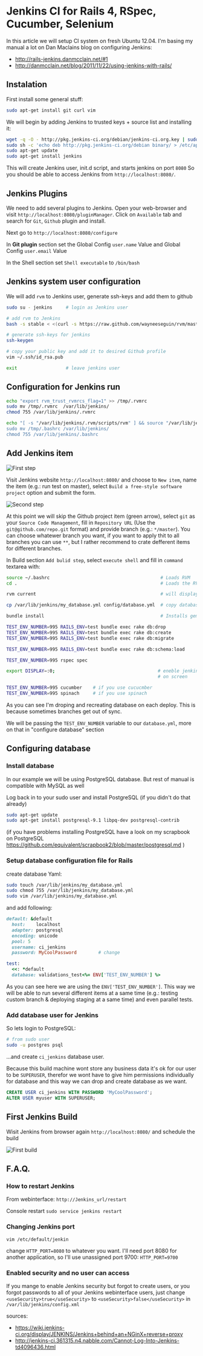 # Jenkins CI for Rails 4, RSpec, Cucumber, Selenium

In this article we will setup CI system on fresh Ubuntu 12.04. I'm basing my manual a lot on 
Dan Maclains blog on configuring Jenkins:

* http://rails-jenkins.danmcclain.net/#1
* http://danmcclain.net/blog/2011/11/22/using-jenkins-with-rails/

## Instalation

First install some general stuff:

```bash
sudo apt-get install git curl vim
```

We will begin by adding Jenkins to trusted keys + source list and installing it:

```bash
wget -q -O - http://pkg.jenkins-ci.org/debian/jenkins-ci.org.key | sudo apt-key add -
sudo sh -c 'echo deb http://pkg.jenkins-ci.org/debian binary/ > /etc/apt/sources.list.d/jenkins.list'
sudo apt-get update
sudo apt-get install jenkins
```

This will create Jenkins user, init.d script, and starts jenkins on port `8080`
So you should be able to access Jenkins from `http://localhost:8080/`.



## Jenkins Plugins

We need to add several plugins to Jenkins. Open your web-browser and visit `http://localhost:8080/pluginManager`.
Click on `Available` tab and search for `Git`, `Github` plugin and install. 

Next go to `http://localhost:8080/configure`

In **Git plugin** section set the Global Config `user.name` Value and Global Config `user.email` Value

In the Shell section set `Shell executable` to `/bin/bash` 


## Jenkins system user configuration

We will add `rvm` to Jenkins user, generate ssh-keys and add them to github

```bash
sudo su - jenkins     # login as Jenkins user

# add rvm to Jenkins
bash -s stable < <(curl -s https://raw.github.com/wayneeseguin/rvm/master/binscripts/rvm-installer)

# generate ssh-keys for jenkins
ssh-keygen

# copy your public key and add it to desired Github profile
vim ~/.ssh/id_rsa.pub

exit                  # leave jenkins user
```

## Configuration for Jenkins run


```bash
echo "export rvm_trust_rvmrcs_flag=1" >> /tmp/.rvmrc
sudo mv /tmp/.rvmrc  /var/lib/jenkins/
chmod 755 /var/lib/jenkins/.rvmrc
```

```bash
echo "[ -s "/var/lib/jenkins/.rvm/scripts/rvm" ] && source "/var/lib/jenkins/.rvm/scripts/rvm" >> /tmp/.bashrc
sudo mv /tmp/.bashrc /var/lib/jenkins/
chmod 755 /var/lib/jenkins/.bashrc
```

## Add Jenkins item

![First step](https://raw.githubusercontent.com/equivalent/scrapbook2/master/assets/images/2014/jenkins-ci-step-1.png)

Visit Jenkins website `http://localhost:8080/` and choose to `New item`, name the item (e.g.: run test on master), 
select `Build a free-style software project` option and submit the form.

![Second step](https://raw.githubusercontent.com/equivalent/scrapbook2/master/assets/images/2014/jenkins-ci-step-2.png)


At this point we will skip the Github project item (green arrow), select `git` as your `Source Code Management`, 
fill in `Repository URL` (Use the `git@github.com/repo.git` format) and provide branch (e.g.: `*/master`). You can choose whatewer branch you want, if you want to apply thit to all branches you can use `**`, but I rather recommend to crate defferent items for different branches.

In Build section `Add bulid step`, select `execute shell` and fill in `command` textarea with: 

```bash
source ~/.bashrc                                         # Loads RVM
cd .                                                     # Loads the RVM environment set in the .rvmrc file

rvm current                                              # will display current rvm (debugging purpouse)

cp /var/lib/jenkins/my_database.yml config/database.yml  # copy database yaml to project

bundle install                                           # Installs gems

TEST_ENV_NUMBER=995 RAILS_ENV=test bundle exec rake db:drop
TEST_ENV_NUMBER=995 RAILS_ENV=test bundle exec rake db:create
TEST_ENV_NUMBER=995 RAILS_ENV=test bundle exec rake db:migrate

TEST_ENV_NUMBER=995 RAILS_ENV=test bundle exec rake db:schema:load

TEST_ENV_NUMBER=995 rspec spec

export DISPLAY=:0;                                      # eneble jenkins to run firefox selenium websteps
                                                        # on screen

TEST_ENV_NUMBER=995 cucumber    # if you use cucucmber
TEST_ENV_NUMBER=995 spinach     # if you use spinach
```

As you can see I'm droping and recreating database on each deploy. This is because sometimes branches get out of sync. 

We will be passing the `TEST_ENV_NUMBER` variable to our `database.yml`, more on that in "configure database" section

## Configuring database 

### Install database

In our example we will be using PostgreSQL database. But rest of manual is compatible with MySQL as well

Log back in to your sudo user and install PostgreSQL (if you didn't do that already)

```bash
sudo apt-get update
sudo apt-get install postgresql-9.1 libpq-dev postgresql-contrib
```

(if you have problems installing PostgreSQL have a look on my scrapbook on PostgreSQL https://github.com/equivalent/scrapbook2/blob/master/postgresql.md )

### Setup database configuration file for Rails

create database Yaml:

```bash
sudo touch /var/lib/jenkins/my_database.yml
sudo chmod 755 /var/lib/jenkins/my_database.yml
sudo vim /var/lib/jenkins/my_database.yml
```

and add following: 

```ruby
default: &default
  host:    localhost
  adapter: postgresql
  encoding: unicode
  pool: 5
  username: ci_jenkins
  password: MyCoolPassword        # change 

test:
  <<: *default
  database: validations_test<%= ENV['TEST_ENV_NUMBER'] %>
```

As you can see here we are using the `ENV['TEST_ENV_NUMBER']`. This way we will be able to run several different items at a same time (e.g.: testing custom branch & deploying staging at a same time) and even parallel tests.

### Add database user for Jenkins

So lets login to PostgreSQL:

```bash
# from sudo user
sudo -u postgres psql
```

...and create `ci_jenkins` database user. 


Because this build machine wont store any business data it's ok for our user to be `SUPERUSER`, therefor we wont have to give him permissions individually for database and this way we can drop and create database as we want.

```sql
CREATE USER ci_jenkins WITH PASSWORD 'MyCoolPassword';
ALTER USER myuser WITH SUPERUSER; 
```
 
## First Jenkins Build

Wisit Jenkins from browser again `http://localhost:8080/` and schedule the build

![First build](https://raw.githubusercontent.com/equivalent/scrapbook2/master/assets/images/2014/jenkins-ci-step-3.png)



## F.A.Q.

### How to restart Jenkins 

From webinterface: `http://Jenkins_url/restart`

Console restart `sudo service jenkins restart`

### Changing Jenkins port

```
vim /etc/default/jenkin
```

change `HTTP_PORT=8080` to whatever you want. I'll need port 8080
for another application, so I'll use unassigned port 9700: `HTTP_PORT=9700`


### Enabled security and no user can access

If you mange to enable Jenkins security but forgot to create users, or
you forgot passwords to all of your Jenkins webinterface users, just change
`<useSecurity>true</useSecurity>` to `<useSecurity>false</useSecurity>` in
 `/var/lib/jenkins/config.xml`


sources:

* https://wiki.jenkins-ci.org/display/JENKINS/Jenkins+behind+an+NGinX+reverse+proxy
* http://jenkins-ci.361315.n4.nabble.com/Cannot-Log-Into-Jenkins-td4096436.html

